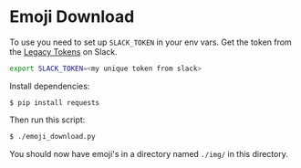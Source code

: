 # Emoji Download

To use you need to set up `SLACK_TOKEN` in your env vars.
Get the token from the [Legacy Tokens](https://api.slack.com/custom-integrations/legacy-tokens)
on Slack.

```sh
export SLACK_TOKEN=<my unique token from slack>
```

Install dependencies:

```
$ pip install requests
```

Then run this script:

```sh
$ ./emoji_download.py
```

You should now have emoji's in a directory named `./img/` in this directory.
